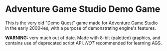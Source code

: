# Adventure Game Studio Demo Game

This is the very old "Demo Quest" game made for [Adventure Game Studio](http://www.adventuregamestudio.co.uk/) in the early 2000-ies, with a purpose of demonstrating engine's features.

**WARNING:** very much out of date. Made with 8-bit (paletted) graphics, and contains use of deprecated script API. *NOT* recommended for learning AGS.
